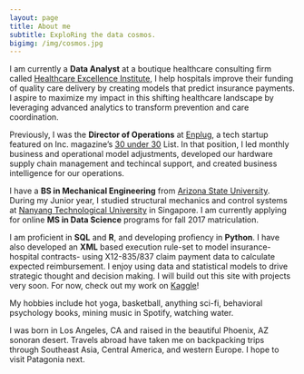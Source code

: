 ```yaml
---
layout: page
title: About me
subtitle: ExploRing the data cosmos. 
bigimg: /img/cosmos.jpg
---
```




I am currently a <strong>Data Analyst</strong> at a boutique healthcare consulting firm called <a href="http://healthcare-consulting.org" target="_blank">Healthcare Excellence Institute</a>, I help hospitals improve their funding of quality care delivery by creating models that predict insurance payments. I aspire to maximize my impact in this shifting healthcare landscape by leveraging advanced analytics to transform prevention and care coordination. 

Previously, I was the <strong>Director of Operations</strong> at <a href="https://www.enplug.com/" target="_blank">Enplug</a>, a tech startup featured on Inc. magazine’s <a href="http://www.inc.com/will-yakowicz/2015-30-under-30-enplug.html" target="_blank">30 under 30</a> List. In that position, I led monthly business and operational model adjustments, developed our hardware supply chain management and techincal support, and created business intelligence for our operations. 


I have a <strong>BS in Mechanical Engineering</strong> from <a href="https://barretthonors.asu.edu/" target="_blank">Arizona State University</a>. During my Junior year, I studied structural mechanics and control systems at <a href="http://www.ntu.edu.sg/Pages/home.aspx" target="_blank">Nanyang Technological University</a> in Singapore. I am currently applying for online <strong>MS in Data Science</strong> programs for fall 2017 matriculation. 



I am proficient in <strong>SQL</strong> and <strong>R</strong>, and developing profiency in <strong>Python</strong>. I have also developed an <strong>XML</strong> based execution rule-set to model insurance-hospital contracts- using X12-835/837 claim payment data to calculate expected reimbursement. I enjoy using data and statistical models to drive strategic thought and decision making. I will build out this site with projects very soon. For now, check out my work on <a href="https://www.kaggle.com/smartyn" target="_blank">Kaggle</a>!

My hobbies include hot yoga, basketball, anything sci-fi, behavioral psychology books, mining music in Spotify, watching water. 

I was born in Los Angeles, CA and raised in the beautiful Phoenix, AZ sonoran desert. Travels abroad have taken me on backpacking trips through Southeast Asia, Central America, and western Europe. I hope to visit Patagonia next. 


